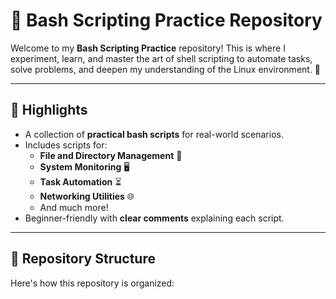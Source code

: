 # 🐚 Bash Scripting Practice Repository

Welcome to my **Bash Scripting Practice** repository! This is where I experiment, learn, and master the art of shell scripting to automate tasks, solve problems, and deepen my understanding of the Linux environment. 🚀

---

## 🌟 Highlights
- A collection of **practical bash scripts** for real-world scenarios.
- Includes scripts for:
  - **File and Directory Management** 📂
  - **System Monitoring** 🖥️
  - **Task Automation** ⏳
  - **Networking Utilities** 🌐
  - And much more!
- Beginner-friendly with **clear comments** explaining each script.

---

## 📂 Repository Structure
Here's how this repository is organized:
